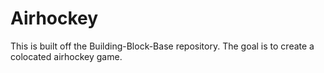 # Airhockey
 This is built off the Building-Block-Base repository. The goal is to create a colocated airhockey game. 
